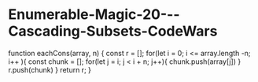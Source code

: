 # Enumerable-Magic-20---Cascading-Subsets-CodeWars

function eachCons(array, n) {
  const r = [];
for(let i = 0; i <= array.length -n; i++ ){
  const chunk = [];
  for(let j = i; j < i + n; j++){
  chunk.push(array[j])
}
r.push(chunk)
}
return r;
}
